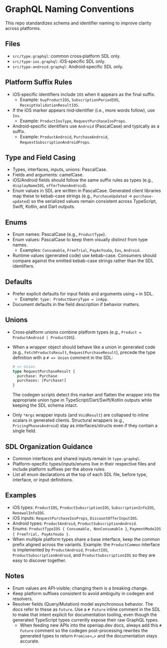 # GraphQL Naming Conventions

This repo standardizes schema and identifier naming to improve clarity across platforms.

## Files

- `src/type.graphql`: common cross‑platform SDL only.
- `src/type-ios.graphql`: iOS‑specific SDL only.
- `src/type-android.graphql`: Android‑specific SDL only.

## Platform Suffix Rules

- iOS‑specific identifiers include `IOS` when it appears as the final suffix.
  - Example: `buyProductIOS`, `SubscriptionPeriodIOS`, `ReceiptValidationResultIOS`.
- If the iOS marker appears mid‑identifier (i.e., more words follow), use `Ios`.
  - Example: `ProductIosType`, `RequestPurchaseIosProps`.
- Android‑specific identifiers use `Android` (PascalCase) and typically as a suffix.
  - Example: `ProductAndroid`, `PurchaseAndroid`, `RequestSubscriptionAndroidProps`.

## Type and Field Casing

- Types, interfaces, inputs, unions: PascalCase.
- Fields and arguments: camelCase.
- iOS/Android fields should follow the same suffix rules as types
  (e.g., `displayNameIOS`, `offerTokenAndroid`).
- Enum values in SDL are written in PascalCase. Generated client libraries map
  these to kebab-case strings (e.g., `PurchaseUpdated` → `purchase-updated`) so
  the serialized values remain consistent across TypeScript, Swift, Kotlin, and
  Dart outputs.

## Enums

- Enum names: PascalCase (e.g., `ProductType`).
- Enum values: PascalCase to keep them visually distinct from type names.
  - Examples: `Consumable`, `FreeTrial`, `PayAsYouGo`, `Ios`, `Android`.
- Runtime values (generated code) use kebab-case. Consumers should compare
  against the emitted kebab-case strings rather than the SDL identifiers.

## Defaults

- Prefer explicit defaults for input fields and arguments using `=` in SDL.
  - Example: `type: ProductQueryType = inApp`.
- Document defaults in the field description if behavior matters.

## Unions

- Cross‑platform unions combine platform types (e.g., `Product = ProductAndroid | ProductIOS`).
- When a wrapper object should behave like a union in generated code (e.g.,
  `FetchProductsResult`, `RequestPurchaseResult`), precede the type definition
  with a `# => Union` comment in the SDL:

  ```graphql
  # => Union
  type RequestPurchaseResult {
    purchase: Purchase
    purchases: [Purchase!]
  }
  ```

  The codegen scripts detect this marker and flatten the wrapper into the
  appropriate union type in TypeScript/Dart/Swift/Kotlin outputs while keeping
  the SDL schema intact.

- Only `*Args` wrapper inputs (and `VoidResult`) are collapsed to inline
  scalars in generated clients. Structural wrappers (e.g.,
  `PricingPhasesAndroid`) stay as interfaces/structs even if they contain a
  single field.

## SDL Organization Guidance

- Common interfaces and shared inputs remain in `type.graphql`.
- Platform-specific types/inputs/enums live in their respective files and include
  platform suffixes per the above rules.
- List all enum declarations at the top of each SDL file, before type, interface,
  or input definitions.

## Examples

- iOS types: `ProductIOS`, `ProductSubscriptionIOS`, `SubscriptionInfoIOS`, `RenewalInfoIOS`.
- iOS inputs: `RequestPurchaseIosProps`, `DiscountOfferInputIOS`.
- Android types: `ProductAndroid`, `ProductSubscriptionAndroid`.
- Enums: `ProductTypeIOS { Consumable, NonConsumable }`,
  `PaymentModeIOS { FreeTrial, PayAsYouGo }`.
- When multiple platform types share a base interface, keep the common prefix
  aligned across the variants. Example: the `ProductCommon` interface is
  implemented by `ProductAndroid`, `ProductIOS`, `ProductSubscriptionAndroid`,
  and `ProductSubscriptionIOS` so they are easy to discover together.

## Notes

- Enum values are API‑visible; changing them is a breaking change.
- Keep platform suffixes consistent to avoid ambiguity in codegen and resolvers.
- Resolver fields (Query/Mutation) model asynchronous behavior. The docs refer
  to these as `Future`. Use a `# Future` inline comment in the SDL to make that
  intent explicit for documentation tooling, even though the generated
  TypeScript types currently expose their raw GraphQL types.
  - When feeding new APIs into the openiap.dev docs, always add this `# Future`
    comment so the codegen post-processing rewrites the generated types to
    return `Promise<…>` and the documentation stays accurate.
